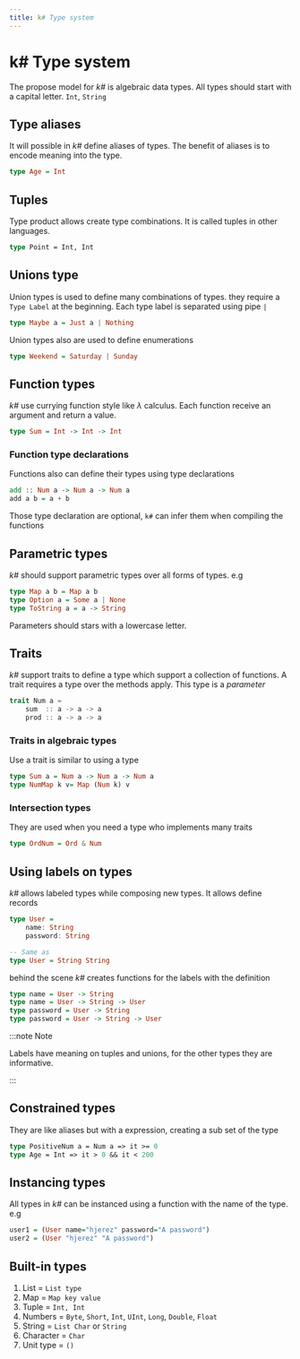 ```yaml
---
title: k# Type system
---
```


# k# Type system

The propose model for *k#* is algebraic data types. All types should start with a capital letter. `Int`, `String`

## Type aliases

It will possible in *k#* define aliases of types. The benefit of aliases is to encode meaning into the type.

```haskell
type Age = Int
```

## Tuples

Type product allows create type combinations. It is called tuples in other languages.

```fsharp
type Point = Int, Int
```

## Unions type

Union types is used to define many combinations of types. they require a `Type Label` at the beginning. Each type label is separated using pipe `|`

```haskell
type Maybe a = Just a | Nothing
```

Union types also are used to define enumerations

```haskell
type Weekend = Saturday | Sunday
```

## Function types

*k#* use currying function style like $\lambda$ calculus. Each function receive an argument and return a value. 

```haskell
type Sum = Int -> Int -> Int
```

### Function type declarations

Functions also can define their types using type declarations

```haskell
add :: Num a -> Num a -> Num a
add a b = a + b
```

Those type declaration are optional, `k#` can infer them when compiling the functions

## Parametric types

*k#* should support parametric types over all forms of types. e.g 

```haskell
type Map a b = Map a b
type Option a = Some a | None
type ToString a = a -> String
```

Parameters should stars with a lowercase letter.

## Traits 

*k#* support traits to define a type which support a collection of functions. A trait requires a type over the methods apply. This type is a *parameter*

```scala
trait Num a =
    sum  :: a -> a -> a
    prod :: a -> a -> a
```

### Traits in algebraic types

Use a trait is similar to using a type

```haskell
type Sum a = Num a -> Num a -> Num a 
type NumMap k v= Map (Num k) v
```

### Intersection types

They are used when you need a type who implements many traits

```haskell
type OrdNum = Ord & Num
```

## Using labels on types

*k#* allows labeled types while composing new types. It allows define records

```haskell
type User = 
    name: String
    password: String

-- Same as
type User = String String
```

behind the scene *k#* creates functions for the labels with the definition

```haskell
type name = User -> String
type name = User -> String -> User
type password = User -> String
type password = User -> String -> User
```

:::note Note 

Labels have meaning on tuples and unions, for the other types they are informative.

:::

## Constrained types

They are like aliases but with a expression, creating a sub set of the type

```fsharp
type PositiveNum a = Num a => it >= 0
type Age = Int => it > 0 && it < 200
```

## Instancing types

All types in *k#* can be instanced using a function with the name of the type. e.g

```haskell
user1 = (User name="hjerez" password="A password")
user2 = (User "hjerez" "A password")
```

## Built-in types

1. List = `List type`
2. Map = `Map key value`
3. Tuple = `Int, Int`
4. Numbers = `Byte`, `Short`, `Int`, `UInt`, `Long`, `Double`, `Float`
5. String = `List Char` or `String`
6. Character = `Char`
7. Unit type = `()`
